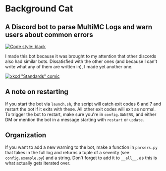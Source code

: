 # Background Cat
## A Discord bot to parse MultiMC Logs and warn users about common errors
[![Code style: black](https://img.shields.io/badge/code%20style-black-000000.svg)](https://github.com/ambv/black)

I made this bot because it was brought to my attention that other discords also had similar bots. Dissatisfied with the other ones (and because I can't write what any of them are written in), I made yet another one.

[![xkcd "Standards" comic](https://imgs.xkcd.com/comics/standards.png)](https://xkcd.com/927/)

## A note on restarting

If you start the bot via `launch.sh`, the script will catch exit codes 6 and 7 and restart the bot if it exits with these. All other exit codes will exit as normal.
To trigger the bot to restart, make sure you're in `config.OWNERS`, and either DM or mention the bot in a message starting with `restart` or `update`.


## Organization

If you want to add a new warning to the bot, make a function in `parsers.py` that takes in the full log and returns a tuple of a severity (see `config.example.py`) and a string. Don't forget to add it to `__all__`, as this is what actually gets iterated over.